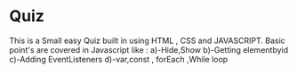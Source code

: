 
# Quiz
This is a Small easy Quiz built in using HTML , CSS and JAVASCRIPT. 
Basic point's are covered  in Javascript  like : 
a)-Hide,Show
b)-Getting elementbyid
c)-Adding EventListeners
d)-var,const , forEach ,While loop

